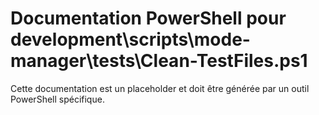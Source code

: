 # Documentation PowerShell pour development\scripts\mode-manager\tests\Clean-TestFiles.ps1

Cette documentation est un placeholder et doit être générée par un outil PowerShell spécifique.
